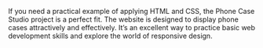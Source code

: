 If you need a practical example of applying HTML and CSS, the Phone Case Studio project is a perfect fit. The website is designed to display phone cases attractively and effectively. It’s an excellent way to practice basic web development skills and explore the world of responsive design.
